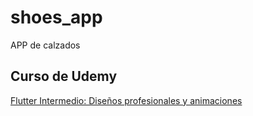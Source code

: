 # shoes_app

APP de calzados

## Curso de Udemy
[Flutter Intermedio: Diseños profesionales y animaciones](https://www.udemy.com/course/flutter-disenos-y-animaciones/)
